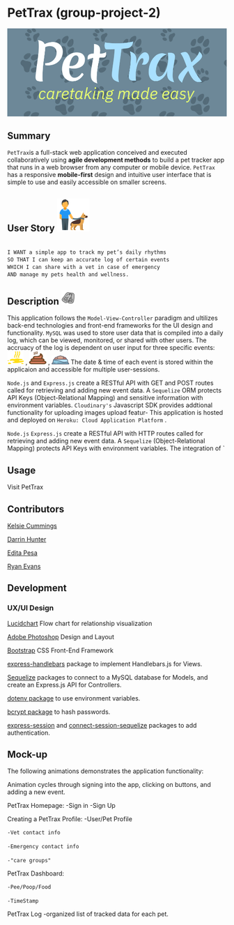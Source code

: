 # PetTrax (group-project-2)


<img src="assets/pettraxlogo.png">
     
## Summary  

`PetTrax`is a full-stack web application conceived and executed collaboratively using <b>agile development methods</b> to build a pet tracker app that runs in a web browser from any computer or mobile device. `PetTrax` has a responsive <b>mobile-first</b> design and intuitive user interface that is simple to use and easily accessible on smaller screens.

## User Story      <img src="assets/icons8-man_with_dog.png">


```md     

I WANT a simple app to track my pet’s daily rhythms
SO THAT I can keep an accurate log of certain events 
WHICH I can share with a vet in case of emergency 
AND manage my pets health and wellness. 


```

## Description <img src="assets/icons8-dog_tag.png">

This application follows the `Model-View-Controller` paradigm and ultilizes back-end technologies and front-end frameworks for the UI design and functionality. `MySQL` was used to store user data that is compiled into a daily log, which can be viewed, monitored, or shared with other users. The accruacy of the log is dependent on user input for three specific events:  <img src="public/img/icons/Pee-icon.png" width="38" height="30"> , <img src="public/img/icons/Poo-icon.png" width="40" height="30"> , <img src="public/img/icons/Food-icon.png" width="40" height="20">  The date & time of each event is stored within the applicaion and accessible for multiple user-sessions. 

`Node.js` and `Express.js` create a RESTful API with GET and POST routes called for retrieving and adding new event data. A `Sequelize` ORM protects API Keys (Object-Relational Mapping) and sensitive information with environment variables. `Cloudinary's` Javascript SDK provides addtional functionality for uploading images upload featur- This application is hosted and deployed on `Heroku: Cloud Application Platform` . 


`Node.js` `Express.js` create a RESTful API with HTTP routes called for retrieving and adding new event data. A `Sequelize` (Object-Relational Mapping) protects API Keys with environment variables. The integration of `
         
## Usage <img src="">

Visit PetTrax 


        


## Contributors

[Kelsie Cummings](https://github.com/kelsie-c)

[Darrin Hunter](https://github.com/dishdesigner)

[Edita Pesa](https://github.com/editapesa)

[Ryan Evans](https://github.com/rdevans87)


## Development

### UX/UI Design

[Lucidchart](https://www.lucidchart.com/pages/) Flow chart for relationship visualization 



[Adobe Photoshop](https://www.adobe.com/) Design and Layout

[Bootstrap](https://getbootstrap.com/) CSS Front-End Framework 

[express-handlebars](https://www.npmjs.com/package/express-handlebars) package to implement Handlebars.js for Views.

[Sequelize](https://www.npmjs.com/package/sequelize) packages to connect to a MySQL database for Models, and create an Express.js API for Controllers.

[dotenv package](https://www.npmjs.com/package/dotenv) to use environment variables.

[bcrypt package](https://www.npmjs.com/package/bcrypt) to hash passwords.

[express-session](https://www.npmjs.com/package/express-session) and [connect-session-sequelize](https://www.npmjs.com/package/connect-session-sequelize) packages to add authentication.


## Mock-up

The following animations demonstrates the application functionality: 


Animation cycles through signing into the app, clicking on buttons, and adding a new event.

PetTrax Homepage:
    -Sign in
    -Sign Up 

Creating a PetTrax Profile:
    -User/Pet Profile

    -Vet contact info 

    -Emergency contact info

    -"care groups"

PetTrax Dashboard:

    -Pee/Poop/Food

    -TimeStamp

PetTrax Log
    -organized list of tracked data for each pet.






